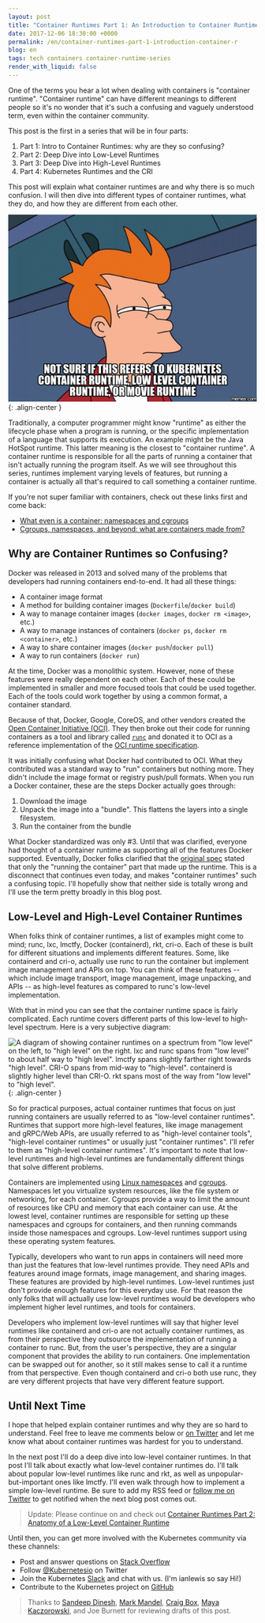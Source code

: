 ```yaml
---
layout: post
title: "Container Runtimes Part 1: An Introduction to Container Runtimes"
date: 2017-12-06 18:30:00 +0000
permalink: /en/container-runtimes-part-1-introduction-container-r
blog: en
tags: tech containers container-runtime-series
render_with_liquid: false
---
```


One of the terms you hear a lot when dealing with containers is "container
runtime". "Container runtime" can have different meanings to different people so
it's no wonder that it's such a confusing and vaguely understood term, even
within the container community.

This post is the first in a series that will be in four parts:

1. Part 1: Intro to Container Runtimes: why are they so confusing?
2. Part 2: Deep Dive into Low-Level Runtimes
3. Part 3: Deep Dive into High-Level Runtimes
4. Part 4: Kubernetes Runtimes and the CRI

This post will explain what container runtimes are and why there is so much
confusion. I will then dive into different types of container runtimes, what
they do, and how they are different from each other.

![Not sure if this refers to Kubernetes container runtime, low-level container runtime, or movie runtime](/assets/images/768/notsure.png){: .align-center }

Traditionally, a computer programmer might know "runtime" as either the
lifecycle phase when a program is running, or the specific implementation of a
language that supports its execution. An example might be the Java HotSpot
runtime. This latter meaning is the closest to "container runtime". A container
runtime is responsible for all the parts of running a container that isn't
actually running the program itself. As we will see throughout this series,
runtimes implement varying levels of features, but running a container is
actually all that's required to call something a container runtime.

If you're not super familiar with containers, check out these links first and
come back:

- [What even is a container: namespaces and cgroups](https://jvns.ca/blog/2016/10/10/what-even-is-a-container/)
- [Cgroups, namespaces, and beyond: what are containers made from?](https://www.youtube.com/watch?v=sK5i-N34im8)

## Why are Container Runtimes so Confusing?

Docker was released in 2013 and solved many of the problems that developers had
running containers end-to-end. It had all these things:

- A container image format
- A method for building container images (`Dockerfile`/`docker build`)
- A way to manage container images (`docker images`, `docker rm <image>`, etc.)
- A way to manage instances of containers (`docker ps`, `docker rm <container>`,
  etc.)
- A way to share container images (`docker push`/`docker pull`)
- A way to run containers (`docker run`)

At the time, Docker was a monolithic system. However, none of these features
were really dependent on each other. Each of these could be implemented in
smaller and more focused tools that could be used together. Each of the tools
could work together by using a common format, a container standard.

Because of that, Docker, Google, CoreOS, and other vendors created the [Open
Container Initiative (OCI)](https://www.opencontainers.org/). They then broke
out their code for running containers as a tool and library called
[`runc`](https://github.com/opencontainers/runc) and donated it to OCI as a
reference implementation of the [OCI runtime
specification](https://github.com/opencontainers/runtime-spec).

It was initially confusing what Docker had contributed to OCI. What they
contributed was a standard way to "run" containers but nothing more. They didn't
include the image format or registry push/pull formats. When you run a Docker
container, these are the steps Docker actually goes through:

1. Download the image
2. Unpack the image into a "bundle". This flattens the layers into a single
   filesystem.
3. Run the container from the bundle

What Docker standardized was only #3. Until that was clarified, everyone had
thought of a container runtime as supporting all of the features Docker
supported. Eventually, Docker folks clarified that the [original
spec](https://github.com/opencontainers/runtime-spec/commit/77d44b10d5df53ee63f0768cd0a29ef49bad56b6#diff-b84a8d65d8ed53f4794cd2db7e8ea731R45)
stated that only the "running the container" part that made up the runtime. This
is a disconnect that continues even today, and makes "container runtimes" such a
confusing topic. I'll hopefully show that neither side is totally wrong and I'll
use the term pretty broadly in this blog post.

## Low-Level and High-Level Container Runtimes

When folks think of container runtimes, a list of examples might come to mind;
runc, lxc, lmctfy, Docker (containerd), rkt, cri-o. Each of these is built for
different situations and implements different features. Some, like containerd
and cri-o, actually use runc to run the container but implement image management
and APIs on top. You can think of these features -- which include image
transport, image management, image unpacking, and APIs -- as high-level features
as compared to runc's low-level implementation.

With that in mind you can see that the container runtime space is fairly
complicated. Each runtime covers different parts of this low-level to high-level
spectrum. Here is a very subjective diagram:

![A diagram of showing container runtimes on a spectrum from "low level" on the
left, to "high level" on the right. lxc and runc spans from "low level" to about
half way to "high level". lmctfy spans slightly farther right towards "high
level". CRI-O spans from mid-way to "high-level". containerd is slightly higher
level than CRI-O. rkt spans most of the way from "low level" to "high level".
](/assets/images/768/runtimes.png){: .align-center }

So for practical purposes, actual container runtimes that focus on just running
containers are usually referred to as "low-level container runtimes". Runtimes
that support more high-level features, like image management and gRPC/Web APIs,
are usually referred to as "high-level container tools", "high-level container
runtimes" or usually just "container runtimes". I'll refer to them as
"high-level container runtimes". It's important to note that low-level runtimes
and high-level runtimes are fundamentally different things that solve different
problems.

Containers are implemented using [Linux
namespaces](https://en.wikipedia.org/wiki/Linux_namespaces) and
[cgroups](https://en.wikipedia.org/wiki/Cgroups). Namespaces let you virtualize
system resources, like the file system or networking, for each container.
Cgroups provide a way to limit the amount of resources like CPU and memory that
each container can use. At the lowest level, container runtimes are responsible
for setting up these namespaces and cgroups for containers, and then running
commands inside those namespaces and cgroups. Low-level runtimes support using
these operating system features.

Typically, developers who want to run apps in containers will need more than
just the features that low-level runtimes provide. They need APIs and features
around image formats, image management, and sharing images. These features are
provided by high-level runtimes. Low-level runtimes just don't provide enough
features for this everyday use. For that reason the only folks that will
actually use low-level runtimes would be developers who implement higher level
runtimes, and tools for containers.

Developers who implement low-level runtimes will say that higher level runtimes
like containerd and cri-o are not actually container runtimes, as from their
perspective they outsource the implementation of running a container to runc.
But, from the user's perspective, they are a singular component that provides
the ability to run containers. One implementation can be swapped out for
another, so it still makes sense to call it a runtime from that perspective.
Even though containerd and cri-o both use runc, they are very different projects
that have very different feature support.

## Until Next Time

I hope that helped explain container runtimes and why they are so hard to
understand. Feel free to leave me comments below or [on
Twitter](https://twitter.com/IanMLewis) and let me know what about container
runtimes was hardest for you to understand.

In the next post I'll do a deep dive into low-level container runtimes. In that
post I'll talk about exactly what low-level container runtimes do. I'll talk
about popular low-level runtimes like runc and rkt, as well as
unpopular-but-important ones like lmctfy. I'll even walk through how to
implement a simple low-level runtime. Be sure to add my RSS feed or [follow me
on Twitter](https://twitter.com/IanMLewis) to get notified when the next blog
post comes out.

> Update: Please continue on and check out [Container Runtimes Part 2: Anatomy
> of a Low-Level Container
> Runtime](https://www.ianlewis.org/en/container-runtimes-part-2-anatomy-low-level-contai)

Until then, you can get more involved with the Kubernetes community via these
channels:

- Post and answer questions on [Stack
  Overflow](http://stackoverflow.com/questions/tagged/kubernetes)
- Follow [@Kubernetesio](https://twitter.com/kubernetesio) on Twitter
- Join the Kubernetes [Slack](http://slack.k8s.io/) and chat with us. (I'm
  ianlewis so say Hi!)
- Contribute to the Kubernetes project on
  [GitHub](https://github.com/kubernetes/kubernetes)

> Thanks to [Sandeep Dinesh](https://twitter.com/SandeepDinesh), [Mark
> Mandel](https://twitter.com/neurotic), [Craig
> Box](https://twitter.com/craigbox), [Maya
> Kaczorowski](https://twitter.com/mayakaczorowski), and Joe Burnett for
> reviewing drafts of this post.
